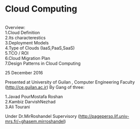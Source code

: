 # Cloud Computing 
<br>
Overview:<br>
1.Cloud Definition<br>
2.Its characterestics<br>
3.Deployment Models<br>
4.Type of Clouds (IaaS,PaaS,SaaS)<br>
5.TCO / ROI<br>
6.Cloud Migration Plan<br>
7.Design Patterns in Cloud Computing<br>

25 December 2016

Presented at University of Guilan , Computer Engineering Faculty (http://ce.guilan.ac.ir) By Gang of three:

1.Javad PourMostafa Roshan<br>
2.Kambiz DarvishNezhad<br>
3.Ali Tourani

Under Dr.MirRoshandel Supervisory (http://pageperso.lif.univ-mrs.fr/~ghasem.mirroshandel)
